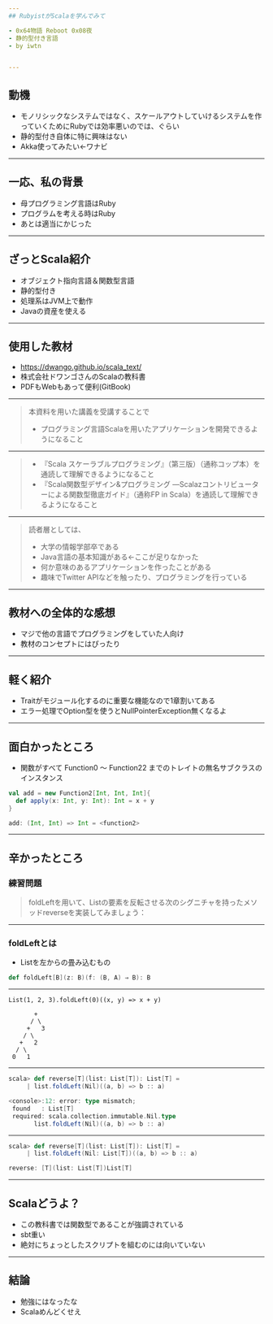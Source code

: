 ```yaml
---
## RubyistがScalaを学んでみて

- 0x64物語 Reboot 0x08夜
- 静的型付き言語
- by iwtn


---
```

## 動機

- モノリシックなシステムではなく、スケールアウトしていけるシステムを作っていくためにRubyでは効率悪いのでは、ぐらい
- 静的型付き自体に特に興味はない
- Akka使ってみたい←ワナビ

---
## 一応、私の背景

- 母プログラミング言語はRuby
- プログラムを考える時はRuby
- あとは適当にかじった

---
## ざっとScala紹介

- オブジェクト指向言語＆関数型言語
- 静的型付き
- 処理系はJVM上で動作
- Javaの資産を使える

---
## 使用した教材

- https://dwango.github.io/scala_text/
- 株式会社ドワンゴさんのScalaの教科書
- PDFもWebもあって便利(GitBook)

---
> 本資料を用いた講義を受講することで
> * プログラミング言語Scalaを用いたアプリケーションを開発できるようになること

---
> * 『Scala スケーラブルプログラミング』（第三版）（通称コップ本）を通読して理解できるようになること
> * 『Scala関数型デザイン&プログラミング ―Scalazコントリビューターによる関数型徹底ガイド』（通称FP in Scala）を通読して理解できるようになること

---
> 読者層としては、
> * 大学の情報学部卒である
> * Java言語の基本知識がある←ここが足りなかった
> * 何か意味のあるアプリケーションを作ったことがある
> * 趣味でTwitter APIなどを触ったり、プログラミングを行っている

---
## 教材への全体的な感想

- マジで他の言語でプログラミングをしていた人向け
- 教材のコンセプトにはぴったり

---
## 軽く紹介

- Traitがモジュール化するのに重要な機能なので1章割いてある
- エラー処理でOption型を使うとNullPointerException無くなるよ

---
## 面白かったところ

- 関数がすべて Function0 〜 Function22 までのトレイトの無名サブクラスのインスタンス

```scala
val add = new Function2[Int, Int, Int]{
  def apply(x: Int, y: Int): Int = x + y
}

add: (Int, Int) => Int = <function2>
```

---
## 辛かったところ

### 練習問題

> foldLeftを用いて、Listの要素を反転させる次のシグニチャを持ったメソッドreverseを実装してみましょう：

---
### foldLeftとは

- Listを左からの畳み込むもの

```scala
def foldLeft[B](z: B)(f: (B, A) ⇒ B): B
```

---
```
List(1, 2, 3).foldLeft(0)((x, y) => x + y)

       +
      / \
     +   3
    / \
   +   2
  / \
 0   1
```

---
```scala
scala> def reverse[T](list: List[T]): List[T] =
     | list.foldLeft(Nil)((a, b) => b :: a)

<console>:12: error: type mismatch;
 found   : List[T]
 required: scala.collection.immutable.Nil.type
       list.foldLeft(Nil)((a, b) => b :: a)

```

---
```scala
scala> def reverse[T](list: List[T]): List[T] =
     | list.foldLeft(Nil: List[T])((a, b) => b :: a)

reverse: [T](list: List[T])List[T]
```

---
## Scalaどうよ？

- この教科書では関数型であることが強調されている
- sbt重い
- 絶対にちょっとしたスクリプトを組むのには向いていない

---
## 結論

- 勉強にはなったな
- Scalaめんどくせえ
